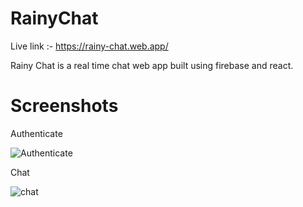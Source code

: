 # RainyChat
Live link :- https://rainy-chat.web.app/

Rainy Chat is a real time chat web app built using firebase and react.

# Screenshots

Authenticate

![Authenticate](https://github.com/sarasverma/RainyChat/assets/78587510/c490d342-0c6c-45f3-9c00-ed35b9246c20)


Chat

![chat](https://github.com/sarasverma/RainyChat/assets/78587510/c569afa2-e910-4a02-805d-f061105ee6bd)
